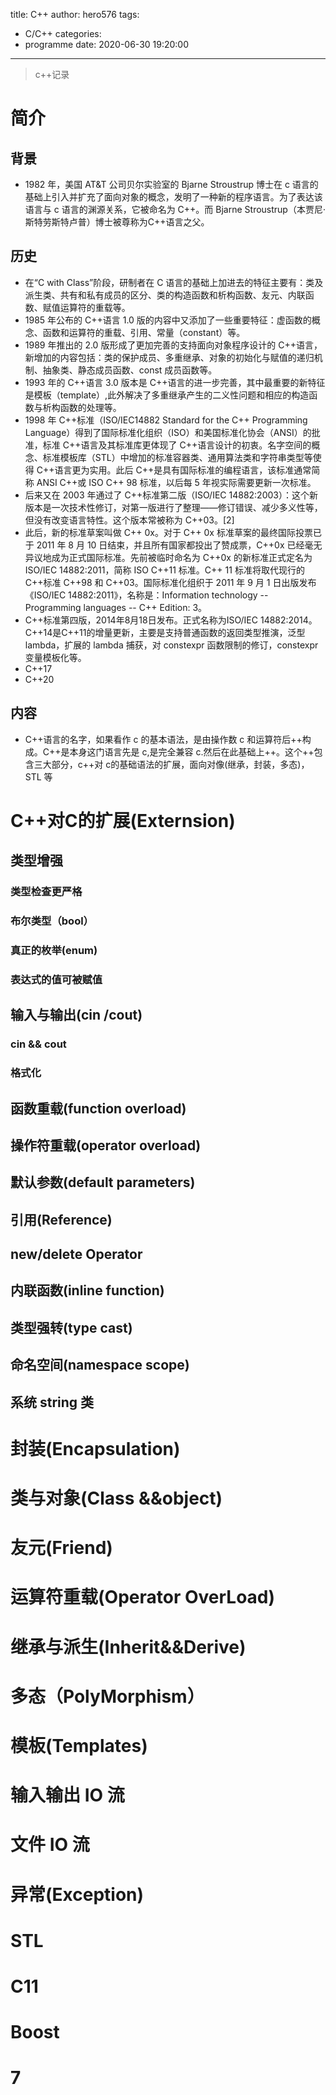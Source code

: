 title: C++
author: hero576
tags:
  - C/C++
categories:
  - programme
date: 2020-06-30 19:20:00
---
> c++记录
<!--more-->

# 简介
## 背景
- 1982 年，美国 AT&T 公司贝尔实验室的 Bjarne Stroustrup 博士在 c 语言的基础上引入并扩充了面向对象的概念，发明了一种新的程序语言。为了表达该语言与 c 语言的渊源关系，它被命名为 C++。而 Bjarne Stroustrup（本贾尼·斯特劳斯特卢普）博士被尊称为C++语言之父。

## 历史
- 在“C with Class”阶段，研制者在 C 语言的基础上加进去的特征主要有：类及派生类、共有和私有成员的区分、类的构造函数和析构函数、友元、内联函数、赋值运算符的重载等。
- 1985 年公布的 C++语言 1.0 版的内容中又添加了一些重要特征：虚函数的概念、函数和运算符的重载、引用、常量（constant）等。
- 1989 年推出的 2.0 版形成了更加完善的支持面向对象程序设计的 C++语言，新增加的内容包括：类的保护成员、多重继承、对象的初始化与赋值的递归机制、抽象类、静态成员函数、const 成员函数等。
- 1993 年的 C++语言 3.0 版本是 C++语言的进一步完善，其中最重要的新特征是模板（template）,此外解决了多重继承产生的二义性问题和相应的构造函数与析构函数的处理等。
- 1998 年 C++标准（ISO/IEC14882 Standard for the C++ Programming Language）得到了国际标准化组织（ISO）和美国标准化协会（ANSI）的批准，标准 C++语言及其标准库更体现了 C++语言设计的初衷。名字空间的概念、标准模板库（STL）中增加的标准容器类、通用算法类和字符串类型等使得 C++语言更为实用。此后 C++是具有国际标准的编程语言，该标准通常简称 ANSI C++或 ISO C++ 98 标准，以后每 5 年视实际需要更新一次标准。
- 后来又在 2003 年通过了 C++标准第二版（ISO/IEC 14882:2003）：这个新版本是一次技术性修订，对第一版进行了整理——修订错误、减少多义性等，但没有改变语言特性。这个版本常被称为 C++03。[2]
- 此后，新的标准草案叫做 C++ 0x。对于 C++ 0x 标准草案的最终国际投票已于 2011 年 8 月 10 日结束，并且所有国家都投出了赞成票，C++0x 已经毫无异议地成为正式国际标准。先前被临时命名为 C++0x 的新标准正式定名为 ISO/IEC 14882:2011，简称 ISO C++11 标准。C++ 11 标准将取代现行的 C++标准 C++98 和 C++03。国际标准化组织于 2011 年 9 月 1 日出版发布《ISO/IEC 14882:2011》，名称是：Information technology -- Programming languages -- C++ Edition: 3。
- C++标准第四版，2014年8月18日发布。正式名称为ISO/IEC 14882:2014。C++14是C++11的增量更新，主要是支持普通函数的返回类型推演，泛型 lambda，扩展的 lambda 捕获，对 constexpr 函数限制的修订，constexpr变量模板化等。
- C++17
- C++20
  
## 内容
- C++语言的名字，如果看作 c 的基本语法，是由操作数 c 和运算符后++构成。C++是本身这门语言先是 c,是完全兼容 c.然后在此基础上++。这个++包含三大部分，c++对 c的基础语法的扩展，面向对像(继承，封装，多态)，STL 等
  
# C++对C的扩展(Externsion)
## 类型增强
### 类型检查更严格
### 布尔类型（bool）
### 真正的枚举(enum)
### 表达式的值可被赋值

## 输入与输出(cin /cout)
### cin && cout
### 格式化

## 函数重载(function overload)

## 操作符重载(operator overload)

## 默认参数(default parameters)

## 引用(Reference)

## new/delete Operator

## 内联函数(inline function)

## 类型强转(type cast)

## 命名空间(namespace scope)

## 系统 string 类

# 封装(Encapsulation)

# 类与对象(Class &&object)

# 友元(Friend)

# 运算符重载(Operator OverLoad)

# 继承与派生(Inherit&&Derive)

# 多态（PolyMorphism）

# 模板(Templates)

# 输入输出 IO 流

# 文件 IO 流

# 异常(Exception)

# STL

# C11

# Boost






















# 7